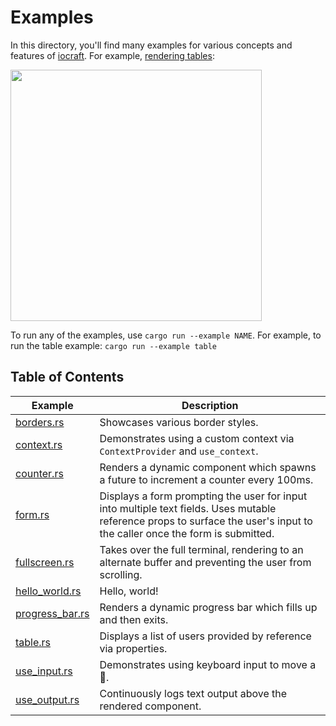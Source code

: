 # Examples

In this directory, you'll find many examples for various concepts and features of [iocraft](https://github.com/ccbrown/iocraft/). For example, [rendering tables](./table.rs):

<img src="https://raw.githubusercontent.com/ccbrown/iocraft/refs/heads/main/examples/images/table.png" height=402 />

To run any of the examples, use `cargo run --example NAME`. For example, to run the table example: `cargo run --example table`

## Table of Contents

|Example|Description|
|---|---|
|[borders.rs](./borders.rs)|Showcases various border styles.|
|[context.rs](./context.rs)|Demonstrates using a custom context via `ContextProvider` and `use_context`.|
|[counter.rs](./counter.rs)|Renders a dynamic component which spawns a future to increment a counter every 100ms.|
|[form.rs](./form.rs)|Displays a form prompting the user for input into multiple text fields. Uses mutable reference props to surface the user's input to the caller once the form is submitted.|
|[fullscreen.rs](./fullscreen.rs)|Takes over the full terminal, rendering to an alternate buffer and preventing the user from scrolling.|
|[hello_world.rs](./hello_world.rs)|Hello, world!|
|[progress_bar.rs](./progress_bar.rs)|Renders a dynamic progress bar which fills up and then exits.|
|[table.rs](./table.rs)|Displays a list of users provided by reference via properties.|
|[use_input.rs](./use_input.rs)|Demonstrates using keyboard input to move a 👾.|
|[use_output.rs](./use_output.rs)|Continuously logs text output above the rendered component.|
